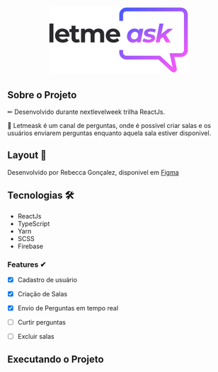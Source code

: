 <h1 align="center">
  <img alt="Letmeask" title="#Letmeask" src="./src/assets/images/logo.svg" />
</h1>

## Sobre o Projeto

✏ Desenvolvido durante nextlevelweek trilha ReactJs.

📃 Letmeask é um canal de perguntas, onde é possivel criar salas e os usuários enviarem perguntas enquanto aquela sala estiver disponivel. 

## Layout 🎨

Desenvolvido por Rebecca Gonçalez, disponivel em [Figma](https://www.figma.com/file/KrrxEYUfsoAl8rWUU2cBbN/Letmeask-(Copy)?node-id=2%3A33)

## Tecnologias 🛠

* ReactJs
* TypeScript
* Yarn
* SCSS
* Firebase

### Features ✔

- [x] Cadastro de usuário
- [x] Criação de Salas
- [x] Envio de Perguntas em tempo real
- [ ] Curtir perguntas
- [ ] Excluir salas


## Executando o Projeto
